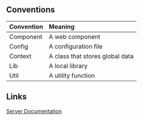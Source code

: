 ## Conventions

| Convention | Meaning                         |
| :--------- | :------------------------------ |
| Component  | A web component                 |
| Config     | A configuration file            |
| Context    | A class that stores global data |
| Lib        | A local library                 |
| Util       | A utility function              |

## Links

[Server Documentation](https://fictional-chainsaw-8092472b.pages.github.io/docs/TypeDoc/)
